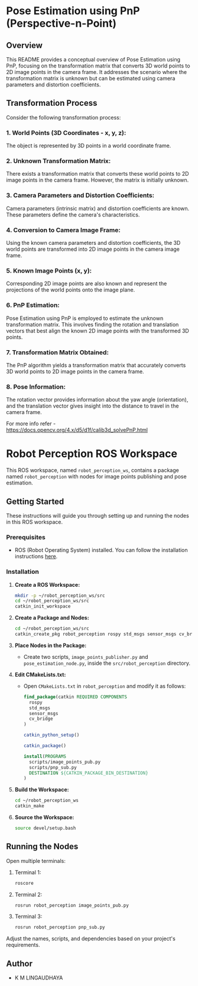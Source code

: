 # Pose Estimation using PnP (Perspective-n-Point)

## Overview

This README provides a conceptual overview of Pose Estimation using PnP, focusing on the transformation matrix that converts 3D world points to 2D image points in the camera frame. It addresses the scenario where the transformation matrix is unknown but can be estimated using camera parameters and distortion coefficients.

## Transformation Process

Consider the following transformation process:

### 1. World Points (3D Coordinates - x, y, z):

The object is represented by 3D points in a world coordinate frame.

### 2. Unknown Transformation Matrix:

There exists a transformation matrix that converts these world points to 2D image points in the camera frame. However, the matrix is initially unknown.

### 3. Camera Parameters and Distortion Coefficients:

Camera parameters (intrinsic matrix) and distortion coefficients are known. These parameters define the camera's characteristics.

### 4. Conversion to Camera Image Frame:

Using the known camera parameters and distortion coefficients, the 3D world points are transformed into 2D image points in the camera image frame.

### 5. Known Image Points (x, y):

Corresponding 2D image points are also known and represent the projections of the world points onto the image plane.

### 6. PnP Estimation:

Pose Estimation using PnP is employed to estimate the unknown transformation matrix. This involves finding the rotation and translation vectors that best align the known 2D image points with the transformed 3D points.

### 7. Transformation Matrix Obtained:

The PnP algorithm yields a transformation matrix that accurately converts 3D world points to 2D image points in the camera frame.

### 8. Pose Information:

The rotation vector provides information about the yaw angle (orientation), and the translation vector gives insight into the distance to travel in the camera frame.

For more info refer - https://docs.opencv.org/4.x/d5/d1f/calib3d_solvePnP.html


# Robot Perception ROS Workspace

This ROS workspace, named `robot_perception_ws`, contains a package named `robot_perception` with nodes for image points publishing and pose estimation.

## Getting Started

These instructions will guide you through setting up and running the nodes in this ROS workspace.

### Prerequisites

- ROS (Robot Operating System) installed. You can follow the installation instructions [here](http://wiki.ros.org/noetic/Installation).

### Installation

1. **Create a ROS Workspace:**
    ```bash
    mkdir -p ~/robot_perception_ws/src
    cd ~/robot_perception_ws/src
    catkin_init_workspace
    ```

2. **Create a Package and Nodes:**
    ```bash
    cd ~/robot_perception_ws/src
    catkin_create_pkg robot_perception rospy std_msgs sensor_msgs cv_bridge
    ```

3. **Place Nodes in the Package:**
    - Create two scripts, `image_points_publisher.py` and `pose_estimation_node.py`, inside the `src/robot_perception` directory.

4. **Edit CMakeLists.txt:**
    - Open `CMakeLists.txt` in `robot_perception` and modify it as follows:
        ```cmake
        find_package(catkin REQUIRED COMPONENTS
          rospy
          std_msgs
          sensor_msgs
          cv_bridge
        )

        catkin_python_setup()

        catkin_package()

        install(PROGRAMS
          scripts/image_points_pub.py
          scripts/pnp_sub.py
          DESTINATION ${CATKIN_PACKAGE_BIN_DESTINATION}
        )
        ```

5. **Build the Workspace:**
    ```bash
    cd ~/robot_perception_ws
    catkin_make
    ```

6. **Source the Workspace:**
    ```bash
    source devel/setup.bash
    ```

## Running the Nodes

Open multiple terminals:
1. Terminal 1: 
    ```bash
    roscore
    ```
2. Terminal 2: 
    ```bash
    rosrun robot_perception image_points_pub.py
    ```
3. Terminal 3: 
    ```bash
    rosrun robot_perception pnp_sub.py
    ```

Adjust the names, scripts, and dependencies based on your project's requirements.

## Author

- K M LINGAUDHAYA


